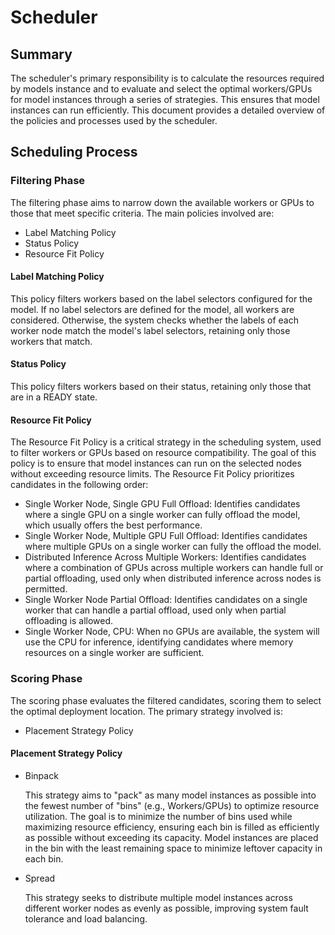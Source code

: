# Scheduler

## Summary

The scheduler's primary responsibility is to calculate the resources required by models instance and to evaluate and select the optimal workers/GPUs for model instances through a series of strategies. This ensures that model instances can run efficiently. This document provides a detailed overview of the policies and processes used by the scheduler.

## Scheduling Process

### Filtering Phase

The filtering phase aims to narrow down the available workers or GPUs to those that meet specific criteria. The main policies involved are:

- Label Matching Policy
- Status Policy
- Resource Fit Policy

#### Label Matching Policy

This policy filters workers based on the label selectors configured for the model. If no label selectors are defined for the model, all workers are considered. Otherwise, the system checks whether the labels of each worker node match the model's label selectors, retaining only those workers that match.

#### Status Policy

This policy filters workers based on their status, retaining only those that are in a READY state.

#### Resource Fit Policy

The Resource Fit Policy is a critical strategy in the scheduling system, used to filter workers or GPUs based on resource compatibility. The goal of this policy is to ensure that model instances can run on the selected nodes without exceeding resource limits. The Resource Fit Policy prioritizes candidates in the following order:

- Single Worker Node, Single GPU Full Offload: Identifies candidates where a single GPU on a single worker can fully offload the model, which usually offers the best performance.
- Single Worker Node, Multiple GPU Full Offload: Identifies candidates where multiple GPUs on a single worker can fully the offload the model.
- Distributed Inference Across Multiple Workers: Identifies candidates where a combination of GPUs across multiple workers can handle full or partial offloading, used only when distributed inference across nodes is permitted.
- Single Worker Node Partial Offload: Identifies candidates on a single worker that can handle a partial offload, used only when partial offloading is allowed.
- Single Worker Node, CPU: When no GPUs are available, the system will use the CPU for inference, identifying candidates where memory resources on a single worker are sufficient.

### Scoring Phase

The scoring phase evaluates the filtered candidates, scoring them to select the optimal deployment location. The primary strategy involved is:

- Placement Strategy Policy

#### Placement Strategy Policy

- Binpack

  This strategy aims to "pack" as many model instances as possible into the fewest number of "bins" (e.g., Workers/GPUs) to optimize resource utilization. The goal is to minimize the number of bins used while maximizing resource efficiency, ensuring each bin is filled as efficiently as possible without exceeding its capacity. Model instances are placed in the bin with the least remaining space to minimize leftover capacity in each bin.

- Spread

  This strategy seeks to distribute multiple model instances across different worker nodes as evenly as possible, improving system fault tolerance and load balancing.

